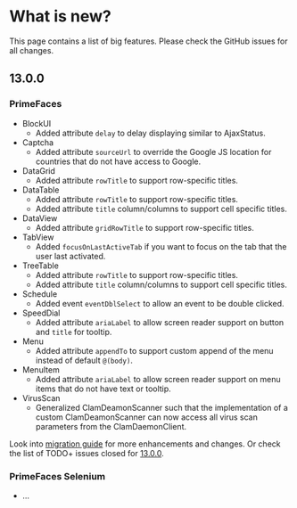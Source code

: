 # What is new?

This page contains a list of big features. Please check the GitHub issues for all changes.

## 13.0.0

### PrimeFaces

* BlockUI
    * Added attribute `delay` to delay displaying similar to AjaxStatus.
* Captcha
    * Added attribute `sourceUrl` to override the Google JS location for countries that do not have access to Google.
* DataGrid
    * Added attribute `rowTitle` to support row-specific titles.
* DataTable
    * Added attribute `rowTitle` to support row-specific titles.
    * Added attribute `title` column/columns to support cell specific titles.
* DataView
    * Added attribute `gridRowTitle` to support row-specific titles.
* TabView
    * Added `focusOnLastActiveTab` if you want to focus on the tab that the user last activated.
* TreeTable
    * Added attribute `rowTitle` to support row-specific titles.
    * Added attribute `title` column/columns to support cell specific titles.
* Schedule
    * Added event `eventDblSelect` to allow an event to be double clicked.
* SpeedDial
    * Added attribute `ariaLabel` to allow screen reader support on button and `title` for tooltip.
* Menu
    * Added attribute `appendTo` to support custom append of the menu instead of default `@(body)`.
* MenuItem
    * Added attribute `ariaLabel` to allow screen reader support on menu items that do not have text or tooltip.
* VirusScan
    * Generalized ClamDeamonScanner such that the implementation of a custom ClamDeamonScanner can now access all virus scan parameters from the ClamDaemonClient.


Look into [migration guide](https://primefaces.github.io/primefaces/13_0_0/#/../migrationguide/13_0_0) for more enhancements and changes.
Or check the list of TODO+ issues closed for
[13.0.0](https://github.com/primefaces/primefaces/issues?q=is%3Aclosed+milestone%3A13.0.0).

### PrimeFaces Selenium 

* ...
